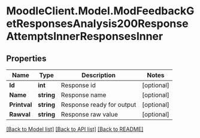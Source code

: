 # MoodleClient.Model.ModFeedbackGetResponsesAnalysis200ResponseAttemptsInnerResponsesInner

## Properties

Name | Type | Description | Notes
------------ | ------------- | ------------- | -------------
**Id** | **int** | Response id | [optional] 
**Name** | **string** | Response name | [optional] 
**Printval** | **string** | Response ready for output | [optional] 
**Rawval** | **string** | Response raw value | [optional] 

[[Back to Model list]](../README.md#documentation-for-models) [[Back to API list]](../README.md#documentation-for-api-endpoints) [[Back to README]](../README.md)

